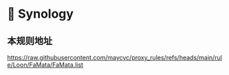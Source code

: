 # 🎈 Synology
## 本规则地址
https://raw.githubusercontent.com/maycyc/proxy_rules/refs/heads/main/rule/Loon/FaMata/FaMata.list
